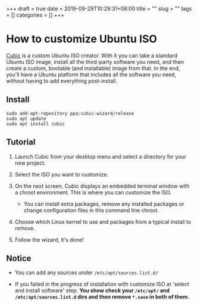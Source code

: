 +++ 
draft = true
date = 2019-09-29T10:29:31+08:00
title = ""
slug = "" 
tags = []
categories = []
+++

# How to customize Ubuntu ISO

[Cubic](https://launchpad.net/cubic) is a custom Ubuntu ISO creator. With it you can take a standard Ubuntu ISO image, install all the third-party software you need, and then create a custom, bootable (and installable) image from that. In the end, you'll have a Ubuntu platform that includes all the software you need, without having to add everything post-install.

## Install

```shell
sudo add-apt-repository ppa:cubic-wizard/release
sudo apt update
sudo apt install cubic
```

## Tutorial

1. Launch Cubic from your desktop menu and select a directory for your new project.
2. Select the ISO you want to customize.
3. On the next screen, Cubic displays an embedded terminal window with a chroot environment. This is where you can customize the ISO.

   - You can install extra packages, remove any installed packages or change configuration files in this command line chroot.

4. Choose which Linux kernel to use and packages from a typical install to remove.
5. Follow the wizard, it's done!

## Notice

- You can add any sources under `/etc/apt/sources.list.d/`

* If you failed in the progress of installation with customize ISO at 'select and install software' step. **You show check your `/etc/apt/` and `/etc/apt/sources.list.d` dirs and then remove `*.save` in both of them**.
